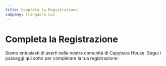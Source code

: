 ```yaml
---
title: Completa la Registrazione
company: Tranquera LLC
---
```


# Completa la Registrazione

Siamo entusiasti di averti nella nostra comunità di Capybara House. Segui i passaggi qui sotto per completare la tua registrazione:

